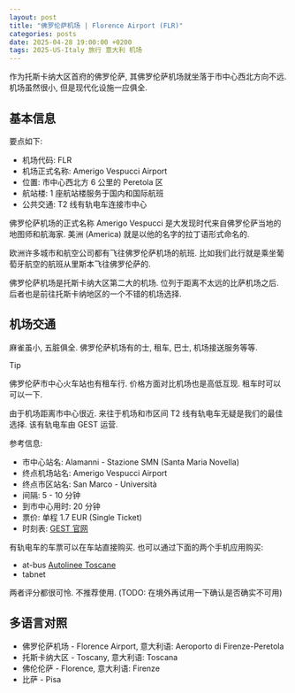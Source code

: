 ```yaml
---
layout: post
title: "佛罗伦萨机场 | Florence Airport (FLR)"
categories: posts
date: 2025-04-28 19:00:00 +0200
tags: 2025-US-Italy 旅行 意大利 机场
---
```


作为托斯卡纳大区首府的佛罗伦萨, 其佛罗伦萨机场就坐落于市中心西北方向不远. 机场虽然很小, 但是现代化设施一应俱全.

## 基本信息

要点如下:

* 机场代码: FLR
* 机场正式名称: Amerigo Vespucci Airport
* 位置: 市中心西北方 6 公里的 Peretola 区
* 航站楼: 1 座航站楼服务于国内和国际航班
* 公共交通: T2 线有轨电车连接市中心

佛罗伦萨机场的正式名称 Amerigo Vespucci 是大发现时代来自佛罗伦萨当地的地图师和航海家. 美洲 (America) 就是以他的名字的拉丁语形式命名的.

欧洲许多城市和航空公司都有飞往佛罗伦萨机场的航班. 比如我们此行就是乘坐葡萄牙航空的航班从里斯本飞往佛罗伦萨的.

佛罗伦萨机场是托斯卡纳大区第二大的机场. 位列于距离不太远的比萨机场之后. 后者也是前往托斯卡纳地区的一个不错的机场选择.

## 机场交通

麻雀虽小, 五脏俱全. 佛罗伦萨机场有的士, 租车, 巴士, 机场接送服务等等. 

>[!TIP]
> 佛罗伦萨市中心火车站也有租车行. 价格方面对比机场也是高低互现. 租车时可以可以一下.

由于机场距离市中心很近. 来往于机场和市区间 T2 线有轨电车无疑是我们的最佳选择. 该有轨电车由 GEST 运营. 

参考信息:

* 市中心站名: Alamanni - Stazione SMN (Santa Maria Novella)
* 终点机场站名: Amerigo Vespucci Airport
* 终点市区站名: San Marco - Università
* 间隔: 5 - 10 分钟
* 到市中心用时: 20 分钟
* 票价: 单程 1.7 EUR (Single Ticket)
* 时刻表: [GEST 官网](https://www.gestramvia.it/timetables/?lang=en)

有轨电车的车票可以在车站直接购买. 也可以通过下面的两个手机应用购买:

* at-bus [Autolinee Toscane](https://www.at-bus.it/en)
* tabnet

两者评分都很可怜. 不推荐使用. (TODO: 在境外再试用一下确认是否确实不可用)

## 多语言对照

* 佛罗伦萨机场 - Florence Airport, 意大利语: Aeroporto di Firenze-Peretola
* 托斯卡纳大区 - Toscany, 意大利语: Toscana
* 佛伦伦萨 - Florence, 意大利语: Firenze
* 比萨 - Pisa
